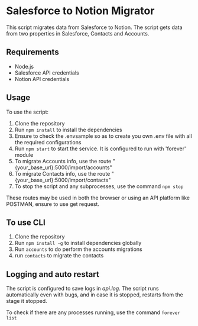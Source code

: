 # Salesforce to Notion Migrator

This script migrates data from Salesforce to Notion. The script gets data from two properties in Salesforce, Contacts and Accounts.

## Requirements

* Node.js
* Salesforce API credentials
* Notion API credentials

## Usage

To use the script:
1. Clone the repository
2. Run `npm install` to install the dependencies
3. Ensure to check the .envsample so as to create you own .env file with all the required configurations
4. Run `npm start` to start the service. It is configured to run with 'forever' module
5. To migrate Accounts info, use the route "{your_base_url}:5000/import/accounts"
6. To migrate Contacts info, use the route "{your_base_url}:5000/import/contacts"
7. To stop the script and any subprocesses, use the command `npm stop`

These routes may be used in both the browser or using an API platform like POSTMAN, ensure to use get request.

## To use CLI
1. Clone the repository
2. Run `npm install -g` to install dependencies globally
3. Run `accounts` to do perform the accounts migrations
4. run `contacts` to migrate the contacts

## Logging and auto restart
The script is configured to save logs in *api.log*.
The script runs automatically even with bugs, and in case it is stopped, restarts from the stage it stopped.

To check if there are any processes running, use the command `forever list`


